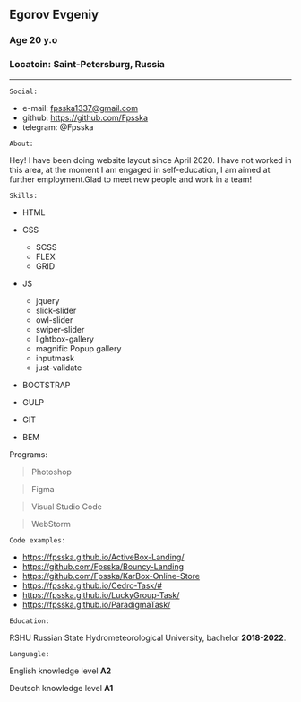 ## Egorov Evgeniy
### Age 20 y.o
### Locatoin: Saint-Petersburg, Russia
---
```
Social:
```
- e-mail: fpsska1337@gmail.com 
- github: https://github.com/Fpsska
- telegram: @Fpsska

```
About:
```
Hey! I have been doing website layout since April 2020. I have not worked in this area, at the moment I am engaged in self-education, I am aimed at further employment.Glad to meet new people and work in a team!
```
Skills: 
```
- HTML

- CSS
   - SCSS 
   - FLEX
   - GRID

- JS 
   - jquery
   - slick-slider 
   - owl-slider 
   - swiper-slider 
   - lightbox-gallery
   - magnific Popup gallery
   - inputmask
   - just-validate

- BOOTSTRAP

- GULP

- GIT

- BEM

Programs:
>Photoshop

>Figma

>Visual Studio Code

>WebStorm 
```
Code examples:
```
- https://fpsska.github.io/ActiveBox-Landing/
- https://github.com/Fpsska/Bouncy-Landing
- https://github.com/Fpsska/KarBox-Online-Store
- https://fpsska.github.io/Cedro-Task/#
- https://fpsska.github.io/LuckyGroup-Task/
- https://fpsska.github.io/ParadigmaTask/



```
Education:
```
 RSHU Russian State Hydrometeorological University, bachelor __2018-2022__. 

```
Languagle:
```
English knowledge level **A2**

Deutsch knowledge level **A1**
